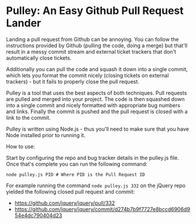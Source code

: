 Pulley: An Easy Github Pull Request Lander
==========================================

Landing a pull request from Github can be annoying. You can follow the instructions provided by Github (pulling the code, doing a merge) but that'll result in a messy commit stream and external ticket trackers that don't automatically close tickets.

Additionally you can pull the code and squash it down into a single commit, which lets you format the commit nicely (closing tickets on external trackers) - but it fails to properly close the pull request.

Pulley is a tool that uses the best aspects of both techniques. Pull requests are pulled and merged into your project. The code is then squashed down into a single commit and nicely formatted with appropriate bug numbers and links. Finally the commit is pushed and the pull request is closed with a link to the commit.

Pulley is written using Node.js - thus you'll need to make sure that you have Node installed prior to running it.

How to use:

Start by configuring the repo and bug tracker details in the pulley.js file. Once that's complete you can run the following command:

    node pulley.js PID # Where PID is the Pull Request ID

For example running the command `node pulley.js 332` on the jQuery repo yielded the following closed pull request and commit:

- https://github.com/jquery/jquery/pull/332
- https://github.com/jquery/jquery/commit/d274b7b9f7727e8bccd6906d954e4dc790404d23
